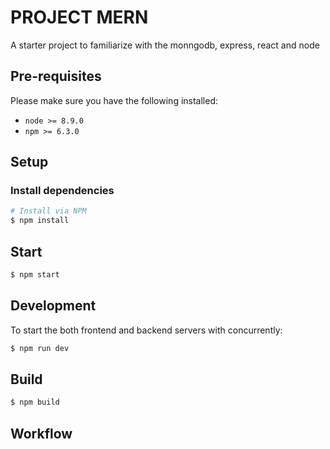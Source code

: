 # PROJECT MERN

A starter project to familiarize with the monngodb, express, react and node

## Pre-requisites

Please make sure you have the following installed:

* ``` node >= 8.9.0 ```
* ``` npm >= 6.3.0 ```

## Setup

### Install dependencies
```sh
# Install via NPM
$ npm install
```

## Start
```sh
$ npm start
```

## Development
To start the both frontend and backend servers with concurrently:
```sh
$ npm run dev
```

## Build
```sh
$ npm build
```

## Workflow